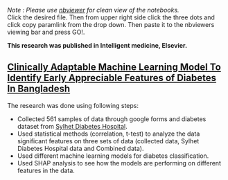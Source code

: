 *Note : Please use [nbviewer](https://nbviewer.org/) for clean view of the notebooks.* <br/>
Click the desired file. Then from upper right side click the three dots and click copy paramlink from the drop down. Then paste it to the nbviewers viewing bar and press GO!.

**This research was published in Intelligent medicine, Elsevier.**
## [Clinically Adaptable Machine Learning Model To Identify Early Appreciable Features of Diabetes In Bangladesh](https://www.sciencedirect.com/science/article/pii/S2667102623000049)
The research was done using following steps: 
* Collected 561 samples of data through google forms and diabetes dataset from [Sylhet Diabetes Hospital](https://www.kaggle.com/datasets/ishandutta/early-stage-diabetes-risk-prediction-dataset).
* Used statistical methods (correlation, t-test) to analyze the data significant features on three sets of data (collected data, Sylhet Diabetes Hospital data and Combined data).
* Used different machine learning models for diabetes classification.
* Used SHAP analysis to see how the models are performing on different features in the data.
